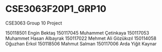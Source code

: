 # CSE3063F20P1_GRP10
CSE3063 Group 10 Project

150118501 Engin Bektaş
150117045 Muhammet Çetinkaya
150117053 Muhammet Hasan Albayrak
150117022 Mehmet Ali Gözükızıl
150114058 Oğuzhan Erkol
150118506 Mahmut Salman
150117006 Arda Yiğit Kaynar
